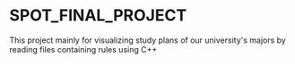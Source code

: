 # SPOT_FINAL_PROJECT
This project mainly for visualizing study plans of our university's majors by reading files containing rules using C++
